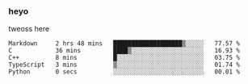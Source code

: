 ### heyo
tweoss here

<!--START_SECTION:waka-->

```text
Markdown     2 hrs 48 mins   ███████████████████▒░░░░░   77.57 %
C            36 mins         ████▒░░░░░░░░░░░░░░░░░░░░   16.93 %
C++          8 mins          █░░░░░░░░░░░░░░░░░░░░░░░░   03.75 %
TypeScript   3 mins          ▒░░░░░░░░░░░░░░░░░░░░░░░░   01.74 %
Python       0 secs          ░░░░░░░░░░░░░░░░░░░░░░░░░   00.01 %
```

<!--END_SECTION:waka-->

<!--
**Tweoss/tweoss** is a ✨ _special_ ✨ repository because its `README.md` (this file) appears on your GitHub profile.

Here are some ideas to get you started:

- 🔭 I’m currently working on ...
- 🌱 I’m currently learning ...
- 👯 I’m looking to collaborate on ...
- 🤔 I’m looking for help with ...
- 💬 Ask me about ...
- 📫 How to reach me: ...
- 😄 Pronouns: ...
- ⚡ Fun fact: ...
-->
